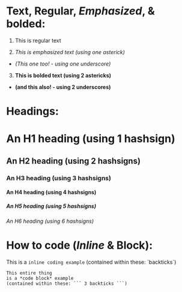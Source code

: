 # Text, Regular, *Emphasized*, & **bolded**:

1. This is regular text

1. *This is emphasized text (using one asterick)*

- _(This one too! - using one underscore)_

3. **This is bolded text (using 2 astericks)**

- __(and this also! - using 2 underscores)__

# Headings:

# An H1 heading (using 1 hashsign)

## An H2 heading (using 2 hashsigns)

### An H3 heading (using 3 hashsigns)

#### An H4 heading (using 4 hashsigns)
 
##### An H5 heading (using 5 hashsigns)

###### An H6 heading (using 6 hashsigns)

# How to code (_Inline_ & __Block__):

This is a `inline coding example` (contained within these: \`backticks\`)

```
This entire thing
is a *code block* example
(contained within these: ``` 3 backticks ```)
```
